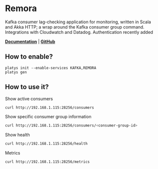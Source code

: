 # Remora

Kafka consumer lag-checking application for monitoring, written in Scala and Akka HTTP; a wrap around the Kafka consumer group command. Integrations with Cloudwatch and Datadog. Authentication recently added 

**[Documentation](https://github.com/zalando-incubator/remora)** | **[GitHub](https://github.com/zalando-incubator/remora)**

## How to enable?

```
platys init --enable-services KAFKA,REMORA
platys gen
```

## How to use it?

Show active consumers

```bash
curl http://192.168.1.115:28256/consumers
```

Show specific consumer group information

```bash
curl http://192.168.1.115:28256/consumers/<consumer-group-id>
```

Show health

```bash
curl http://192.168.1.115:28256/health
```

Metrics

```bash
curl http://192.168.1.115:28256/metrics
```

